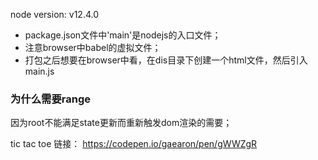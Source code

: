 node version: v12.4.0

- package.json文件中'main'是nodejs的入口文件；
- 注意browser中babel的虚拟文件；
- 打包之后想要在browser中看，在dis目录下创建一个html文件，然后引入main.js


### 为什么需要range
因为root不能满足state更新而重新触发dom渲染的需要；

tic tac toe 链接：
https://codepen.io/gaearon/pen/gWWZgR
